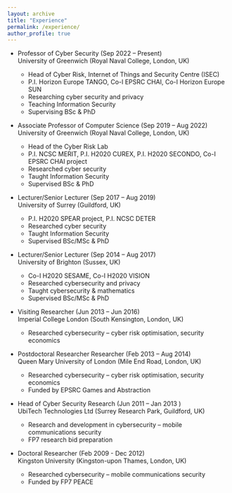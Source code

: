 ```yaml
---
layout: archive
title: "Experience"
permalink: /experience/
author_profile: true
---
```


- Professor of Cyber Security (Sep 2022 – Present) <br> 
  University of Greenwich (Royal Naval College, London, UK)
  - Head of Cyber Risk, Internet of Things and Security Centre (ISEC)
  - P.I. Horizon Europe TANGO, Co-I EPSRC CHAI, Co-I Horizon Europe SUN
  - Researching cyber security and privacy
  - Teaching Information Security
  - Supervising BSc & PhD

- Associate Professor of Computer Science (Sep 2019 – Aug 2022) <br> 
  University of Greenwich (Royal Naval College, London, UK)
  - Head of the Cyber Risk Lab
  - P.I. NCSC MERIT, P.I. H2020 CUREX, P.I. H2020 SECONDO, Co-I EPSRC CHAI project
  - Researched cyber security
  - Taught Information Security
  - Supervised BSc & PhD

- Lecturer/Senior Lecturer (Sep 2017 – Aug 2019) <br> 
  University of Surrey (Guildford, UK)
  - P.I. H2020 SPEAR project, P.I. NCSC DETER
  - Researched cyber security
  - Taught Information Security
  - Supervised BSc/MSc & PhD

- Lecturer/Senior Lecturer (Sep 2014 – Aug 2017) <br> 
  University of Brighton (Sussex, UK)
  - Co-I H2020 SESAME, Co-I H2020 VISION
  - Researched cybersecurity and privacy
  - Taught cybersecurity & mathematics
  - Supervised BSc/MSc & PhD

- Visiting Researcher (Jun 2013 – Jun 2016) <br> 
  Imperial College London (South Kensington, London, UK)
  - Researched cybersecurity – cyber risk optimisation, security economics

- Postdoctoral Researcher Researcher (Feb 2013 – Aug 2014) <br> 
  Queen Mary University of London (Mile End Road, London, UK)
  - Researched cybersecurity – cyber risk optimisation, security economics
  - Funded by EPSRC Games and Abstraction

- Head of Cyber Security Research (Jun 2011 – Jan 2013 ) <br> 
  UbiTech Technologies Ltd (Surrey Research Park, Guildford, UK)
  - Research and development in cybersecurity – mobile communications security
  - FP7 research bid preparation

- Doctoral Researcher (Feb 2009 - Dec 2012) <br> 
  Kingston University (Kingston-upon Thames, London, UK)
  - Researched cybersecurity – mobile communications security
  - Funded by FP7 PEACE 

<nbsp>
